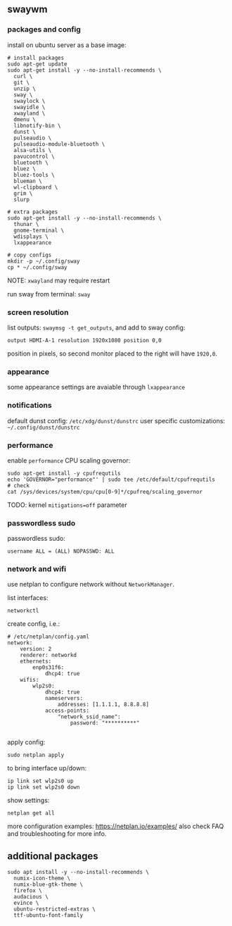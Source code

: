 ## swaywm

### packages and config
install on ubuntu server as a base image:
```
# install packages
sudo apt-get update
sudo apt-get install -y --no-install-recommends \
  curl \
  git \
  unzip \
  sway \
  swaylock \
  swayidle \
  xwayland \
  dmenu \
  libnotify-bin \
  dunst \
  pulseaudio \
  pulseaudio-module-bluetooth \
  alsa-utils \
  pavucontrol \
  bluetooth \
  bluez \
  bluez-tools \
  blueman \
  wl-clipboard \
  grim \
  slurp

# extra packages
sudo apt-get install -y --no-install-recommends \
  thunar \
  gnome-terminal \
  wdisplays \
  lxappearance

# copy configs
mkdir -p ~/.config/sway
cp * ~/.config/sway
```
NOTE: `xwayland` may require restart

run sway from terminal: `sway`


### screen resolution
list outputs: `swaymsg -t get_outputs`, and add to sway config:
```
output HDMI-A-1 resolution 1920x1080 position 0,0
```
position in pixels, so second monitor placed to the right will have `1920,0`.


### appearance
some appearance settings are avaiable through `lxappearance`


### notifications
default dunst config: `/etc/xdg/dunst/dunstrc`
user specific customizations: `~/.config/dunst/dunstrc`


### performance
enable `performance` CPU scaling governor:
```
sudo apt-get install -y cpufrequtils
echo 'GOVERNOR="performance"' | sudo tee /etc/default/cpufrequtils
# check
cat /sys/devices/system/cpu/cpu[0-9]*/cpufreq/scaling_governor
```

TODO: kernel `mitigations=off` parameter


### passwordless sudo
passwordless sudo:
```
username ALL = (ALL) NOPASSWD: ALL
```


### network and wifi
use netplan to configure network without `NetworkManager`.

list interfaces:
```
networkctl
```

create config, i.e.:
```
# /etc/netplan/config.yaml
network:
    version: 2
    renderer: networkd
    ethernets:
        enp0s31f6:
            dhcp4: true
    wifis:
        wlp2s0:
            dhcp4: true
            nameservers:
                addresses: [1.1.1.1, 8.8.8.8]
            access-points:
                "network_ssid_name":
                    password: "**********"
            
```

apply config:
```
sudo netplan apply
```

to bring interface up/down:
```
ip link set wlp2s0 up
ip link set wlp2s0 down
```

show settings:
```
netplan get all
```

more configuration examples: https://netplan.io/examples/
also check FAQ and troubleshooting for more info.


## additional packages
```
sudo apt install -y --no-install-recommends \
  numix-icon-theme \
  numix-blue-gtk-theme \
  firefox \
  audacious \
  evince \
  ubuntu-restricted-extras \
  ttf-ubuntu-font-family
```

